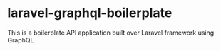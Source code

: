 # laravel-graphql-boilerplate
This is a boilerplate API application built over Laravel framework using GraphQL
